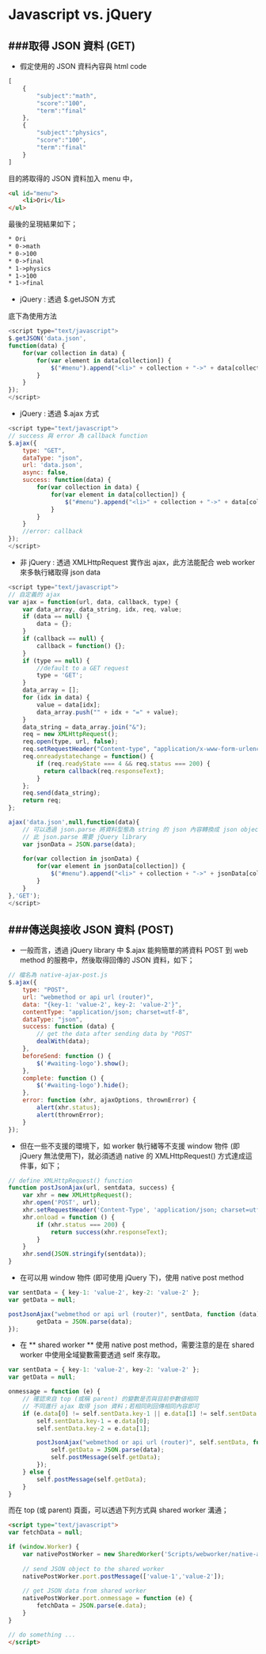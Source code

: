 # Javascript vs. jQuery

<script type="text/javascript" src="gitbook/app.js"></script>
<script type="text/javascript" src="js/general.js"></script>

###取得 JSON 資料 (GET)
---
* 假定使用的 JSON 資料內容與 html code

```Javascript
[
	{
		"subject":"math",
		"score":"100",
		"term":"final"
	},
	{
		"subject":"physics",
		"score":"100",
		"term":"final"
	}
]
```

目的將取得的 JSON 資料加入 menu 中，

```Html
<ul id="menu">
	<li>Ori</li>
</ul>
```

最後的呈現結果如下；

```Html
* Ori
* 0->math
* 0->100
* 0->final
* 1->physics
* 1->100
* 1->final
```

* jQuery : 透過 $.getJSON 方式

底下為使用方法

```Javascript
<script type="text/javascript">
$.getJSON('data.json', 
function(data) {
	for(var collection in data) {
		for(var element in data[collection]) {
			$("#menu").append("<li>" + collection + "->" + data[collection][element] + "</li>");
		}
	}
});
</script>
```

* jQuery : 透過 $.ajax 方式

```Javascript
<script type="text/javascript">
// success 與 error 為 callback function
$.ajax({
	type: "GET",
	dataType: "json",
	url: 'data.json',
	async: false,
	success: function(data) {
		for(var collection in data) {
			for(var element in data[collection]) {
				$("#menu").append("<li>" + collection + "->" + data[collection][element] + "</li>");
			}
		}
	}
	//error: callback
});
</script>
```

* 非 jQuery : 透過 XMLHttpRequest 實作出 ajax，此方法能配合 web worker 來多執行緒取得 json data

```Javascript
<script type="text/javascript">
// 自定義的 ajax
var ajax = function(url, data, callback, type) {
	var data_array, data_string, idx, req, value;
	if (data == null) {
		data = {};
	}
	if (callback == null) {
		callback = function() {};
	}
	if (type == null) {
		//default to a GET request
		type = 'GET';
	}
	data_array = [];
	for (idx in data) {
		value = data[idx];
		data_array.push("" + idx + "=" + value);
	}
	data_string = data_array.join("&");
	req = new XMLHttpRequest();
	req.open(type, url, false);
	req.setRequestHeader("Content-type", "application/x-www-form-urlencoded");
	req.onreadystatechange = function() {
		if (req.readyState === 4 && req.status === 200) {
		  return callback(req.responseText);
		}
	};
	req.send(data_string);
	return req;
};

ajax('data.json',null,function(data){
	// 可以透過 json.parse 將資料型態為 string 的 json 內容轉換成 json object
    // 此 json.parse 需要 jQuery library
	var jsonData = JSON.parse(data);
    
	for(var collection in jsonData) {
		for(var element in jsonData[collection]) {
			$("#menu").append("<li>" + collection + "->" + jsonData[collection][element] + "</li>");
		}
	}
},'GET');
</script>
```

###傳送與接收 JSON 資料 (POST)
---

* 一般而言，透過 jQuery library 中 $.ajax 能夠簡單的將資料 POST 到 web method 的服務中，然後取得回傳的 JSON 資料，如下；

```Javascript
// 檔名為 native-ajax-post.js
$.ajax({
    type: "POST",
    url: "webmethod or api url (router)",
    data: "{key-1: 'value-2', key-2: 'value-2'}",
    contentType: "application/json; charset=utf-8",
    dataType: "json",
    success: function (data) {
        // get the data after sending data by "POST"
        dealWith(data);
    },
    beforeSend: function () {
        $('#waiting-logo').show();
    },
    complete: function () {
        $('#waiting-logo').hide();
    },
    error: function (xhr, ajaxOptions, thrownError) {
        alert(xhr.status);
        alert(thrownError);
    }
});
```

* 但在一些不支援的環境下，如 worker 執行緒等不支援 window 物件 (即 jQuery 無法使用下)，就必須透過 native 的 XMLHttpRequest() 方式達成這件事，如下；

```Javascript
// define XMLHttpRequest() function
function postJsonAjax(url, sentdata, success) {
    var xhr = new XMLHttpRequest();
    xhr.open('POST', url);
    xhr.setRequestHeader('Content-Type', 'application/json; charset=utf-8');
    xhr.onload = function () {
        if (xhr.status === 200) {
            return success(xhr.responseText);
        }
    }
    xhr.send(JSON.stringify(sentdata));
}
```

* 在可以用 window 物件 (即可使用 jQuery 下)，使用 native post method

```Javascript
var sentData = { key-1: 'value-2', key-2: 'value-2' };
var getData = null;

postJsonAjax("webmethod or api url (router)", sentData, function (data) {
        getData = JSON.parse(data);
});
```

* 在 ** shared worker ** 使用 native post method，需要注意的是在 shared worker 中使用全域變數需要透過 self 來存取。

```Javascript
var sentData = { key-1: 'value-2', key-2: 'value-2' };
var getData = null;

onmessage = function (e) {
    // 確認來自 top (或稱 parent) 的變數是否與目前參數値相同
    // 不同進行 ajax 取得 json 資料；若相同則回傳相同內容即可
    if (e.data[0] != self.sentData.key-1 || e.data[1] != self.sentData.key-2) {
        self.sentData.key-1 = e.data[0];
        self.sentData.key-2 = e.data[1];

        postJsonAjax("webmethod or api url (router)", self.sentData, function (data) {
            self.getData = JSON.parse(data);
            self.postMessage(self.getData);
        });
    } else {
        self.postMessage(self.getData);
    }
}
```

而在 top (或 parent) 頁面，可以透過下列方式與 shared worker 溝通；

```Html
<script type="text/javascript">
var fetchData = null;

if (window.Worker) {
    var nativePostWorker = new SharedWorker('Scripts/webworker/native-ajax-post.js');
    
    // send JSON object to the shared worker
    nativePostWorker.port.postMessage(['value-1','value-2']);
    
    // get JSON data from shared worker
    nativePostWorker.port.onmessage = function (e) {
        fetchData = JSON.parse(e.data);
    }
}

// do something ...
</script>
```
